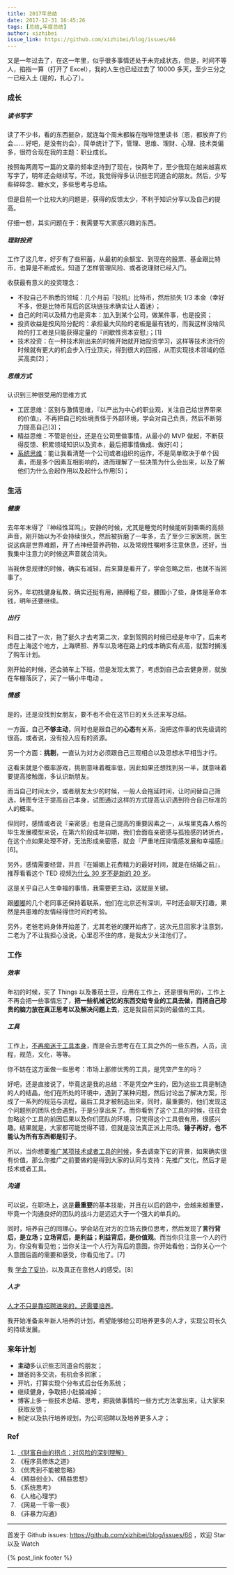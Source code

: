 ```yaml
---
title: 2017年总结
date: 2017-12-31 16:45:26
tags: [总结,年度总结]
author: xizhibei
issue_link: https://github.com/xizhibei/blog/issues/66
---
```

<!-- en_title: 2017-summary -->

又是一年过去了，在这一年里，似乎很多事情还处于未完成状态，但是，时间不等人，掐指一算（打开了 Excel），我的人生也已经过去了 10000 多天，至少三分之一已经入土 (是的，扎心了）。

<!-- more -->

### 成长

##### 读书写字

读了不少书，看的东西挺杂，就连每个周末都躲在咖啡馆里读书（恩，都放弃了约会…… 好吧，是没有约会），简单统计了下，管理、思维、理财、心理、技术类偏多，很符合现在我的主题：职业成长。

按照每两周写一篇的文章的频率坚持到了现在，快两年了，至少我现在越来越喜欢写字了，明年还会继续写，不过，我觉得得多认识些志同道合的朋友。然后，少写些碎碎念、糖水文，多些思考与总结。

但是目前一个比较大的问题是，获得的反馈太少，不利于知识分享以及自己的提高。

仔细一想，其实问题在于：我需要写大家感兴趣的东西。

##### 理财投资

工作了这几年，好歹有了些积蓄，从最初的余额宝、到现在的股票、基金跟比特币，也算是不断成长。知道了怎样管理风险、或者说理财已经入门。

收获最有意义的投资理念：

-   不投自己不熟悉的领域：几个月前『投机』比特币，然后损失 1/3 本金（幸好不多，但是比特币背后的区块链技术确实让人着迷）；
-   自己的时间以及精力也是资本：加入到某个公司，做某件事，也是投资；
-   投资收益是按风险分配的：承担最大风险的老板是最有钱的，而我这样没啥风险的打工者是只能获得定量的『间歇性资本安慰』；[1]
-   技术投资：在一种技术刚出来的时候开始就开始投资学习，这样等技术流行的时候就有更大的机会步入行业顶尖，得到很大的回报，从而实现技术领域的低买高卖[2]；

##### 思维方式

认识到三种很受用的思维方式

-   工匠思维：区别与激情思维，『以产出为中心的职业观，关注自己给世界带来的价值』，不再把自己的处境责怪于外部环境，学会对自己负责，然后不断努力提高自己[3]；
-   精益思维：不管是创业，还是在公司里做事情，从最小的 MVP 做起，不断获得反馈、积累领域知识以及资本，最后把事情做成、做好[4]；
-   [系统思维](https://github.com/xizhibei/blog/issues/65)：能让我看清楚一个公司或者组织的运作，不是简单取决于单个因素，而是多个因素互相影响的，进而理解了一些决策为什么会出来，以及了解他们为什么会起作用以及起什么作用[5]；

### 生活

##### 健康

去年年末得了『神经性耳鸣』，安静的时候，尤其是睡觉的时候能听到嘶嘶的高频声音，刚开始以为不会持续很久，然后被折磨了一年多，去了至少三家医院，医生说这病是世界难题，开了点神经营养药物，以及常规性嘱咐多注意休息，还好，当我集中注意力的时候这声音就会消失。

当我休息规律的时候，确实有减轻，后来算是看开了，学会忽略之后，也就不当回事了。

另外，年初找健身私教，确实还挺有用，胳膊粗了些，腰围小了些，身体是革命本钱，明年还要继续。

##### 出行

科目二挂了一次，拖了挺久才去考第二次，拿到驾照的时候已经是年中了，后来考虑在上海这个地方，上海牌照、养车以及堵在路上的成本确实有点高，就暂时搁浅了购车计划。

刚开始的时候，还会骑车上下班，但是发现太累了，考虑到自己会去健身房，就放在车棚落灰了，买了一辆小牛电动 。

##### 情感

是的，还是没找到女朋友，要不也不会在这节日的关头还来写总结。

一方面，自己**不够主动**，同时也是跟自己的**心态**有关系，没把这件事的优先级调的很高，或者说，没有投入应有的资源。

另一个方面：**挑剔**，一直认为对方必须跟自己三观相合以及思想水平相当才行。

这看来就是个概率游戏，挑剔意味着概率低，因此如果还想找到另一半，就意味着要提高接触面，多认识新朋友。

而当自己时间太少，或者朋友太少的时候，一般人会拖延时间，让时间替自己筛选，转而专注于提高自己本身，试图通过这样的方式提高认识遇到符合自己标准的人的概率。

但同时，感情或者说『亲密感』也是自己提高的重要因素之一，从埃里克森人格的毕生发展模型来说，在第六阶段成年初期，我们会面临亲密感与孤独感的转折点，在这个点如果处理不好，无法形成亲密感，就会『严重地压抑情感发展和幸福感』[6]。

另外，感情需要经营，并且『在婚姻上花费精力的最好时间，就是在结婚之前』，推荐看看这个 TED 视频[为什么 30 岁不是新的 20 岁](https://www.ted.com/talks/meg_jay_why_30_is_not_the_new_20/transcript?language=zh-CN)。

这是关乎自己人生幸福的事情，我需要更主动，这就是关键。

跟[嘟嘟](https://github.com/xizhibei/blog/issues/59)的几个老同事还保持着联系，他们在北京还有深圳，平时还会聊天打趣，果然是共患难的友情经得住时间的考验。

另外，老爸老妈身体开始差了，尤其老爸的腰开始疼了，这次元旦回家才注意到，二老为了不让我担心没说，心里忍不住的疼，是我太少关注他们了。

### 工作

##### 效率

年初的时候，买了 Things 以及番茄土豆，应用在工作上，还是很有用的，工作上不再会把一些事情忘了，**把一些机械记忆的东西交给专业的工具去做，而把自己珍贵的脑力放在真正思考以及解决问题上去**，这是我目前买到的最值的工具。

##### 工具

工作上，[不再痴迷于工具本身](https://github.com/xizhibei/blog/issues/62)，而是会去思考在在工具之外的一些东西，人员，流程，规范，文化，等等。

你不妨在这方面做一些思考：市场上那修优秀的工具，是凭空产生的吗？

好吧，还是直接说了，毕竟这是我的总结：不是凭空产生的，因为这些工具是制造的人的结晶，他们在所处的环境中，遇到了某种问题，然后讨论出了解决方案，形成了一系列的规范与流程，最后工具才被制造出来，同时，最重要的，他们发现这个问题别的团队也会遇到，于是分享出来了。而你看到了这个工具的时候，往往会忽略这个工具的前因后果以及你们团队的环境，只觉得这个工具很有用，很感兴趣。结果就是，大家都可能觉得不错，但就是没法真正派上用场。**锤子再好，也不能认为所有东西都是钉子**。

所以，当你想要[推广某项技术或者工具的时候](https://github.com/xizhibei/blog/issues/48)，多去调查下它的背景，如果确实很有价值，那么你推广之前要做的是得到大家的认同与支持：先推广文化，然后才是技术或者工具。

##### 沟通

可以说，在职场上，这是**最重要**的基本技能，并且在以后的路中，会越来越重要，毕竟一个沟通良好的团队的战斗力是远远大于一个强大的单兵的。

同时，培养自己的同理心，学会站在对方的立场去换位思考，然后发现了**言行背后，是立场；立场背后，是利益；利益背后，是价值观**。而当你只注意一个人的行为，你没有看见他；当你关注一个人行为背后的意图，你开始看他；当你关心一个人意图后面的需要和感受，你看见他了。[7]

我 [学会了妥协](https://github.com/xizhibei/blog/issues/58)，以及真正在意他人的感受。[8]

##### 人才

[人才不只是靠招聘进来的，还需要培养](https://github.com/xizhibei/blog/issues/63)。

我开始准备来年新人培养的计划，希望能够给公司培养更多的人才，实现公司长久的持续发展。

### 来年计划

-   **主动**多认识些志同道合的朋友；
-   跟爸妈多交流，有机会多回家；
-   开坑，打算实现个分布式后台任务系统；
-   继续健身，争取把小肚腩减掉；
-   博客上多一些技术总结、思考，把我做事情的一些方式方法拿出来，让大家来获取反馈；
-   制定以及执行培养规划，为公司招聘以及培养更多人才；

### Ref

1.  [《财富自由的拐点：对风险的深刻理解》](https://mp.weixin.qq.com/s/BwI0FHFwx0-zYvQILnxk2w)
2.  《程序员修炼之道》
3.  《优秀到不能被忽略》
4.  《精益创业》、《精益思想》
5.  《系统思考》
6.  《人格心理学》
7.  《网易一千零一夜》
8.  《非暴力沟通》


***
首发于 Github issues: https://github.com/xizhibei/blog/issues/66 ，欢迎 Star 以及 Watch

{% post_link footer %}
***